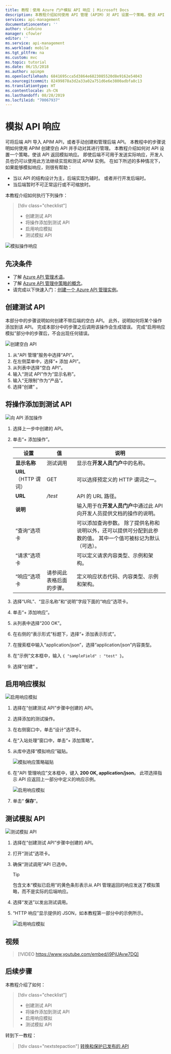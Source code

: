 ```yaml
---
title: 教程：使用 Azure 门户模拟 API 响应 | Microsoft Docs
description: 本教程介绍如何使用 API 管理 (APIM) 对 API 设置一个策略，使该 API 返回模拟响应。 当后端不可用于发送实际响应时，开发人员可以使用此方法继续实现和测试 API 管理实例。
services: api-management
documentationcenter: ''
author: vladvino
manager: cfowler
editor: ''
ms.service: api-management
ms.workload: mobile
ms.tgt_pltfrm: na
ms.custom: mvc
ms.topic: tutorial
ms.date: 06/15/2018
ms.author: apimpm
ms.openlocfilehash: 6841695cca5d3864e6823085520d8e9162e54043
ms.sourcegitcommit: 82499878a3d2a33a02a751d6e6e3800adbfa8c13
ms.translationtype: HT
ms.contentlocale: zh-CN
ms.lasthandoff: 08/28/2019
ms.locfileid: "70067937"
---
```

# <a name="mock-api-responses"></a>模拟 API 响应

可将后端 API 导入 APIM API，或者手动创建和管理后端 API。 本教程中的步骤说明如何使用 APIM 创建空白 API 并手动对其进行管理。 本教程介绍如何对 API 设置一个策略，使该 API 返回模拟响应。 即使后端不可用于发送实际响应，开发人员也仍可以使用此方法继续实现和测试 APIM 实例。 在如下所述的多种情况下，如果能够模拟响应，则很有帮助：

+ 当以 API 的结构设计为主，后端实现为辅时。 或者并行开发后端时。
+ 当后端暂时不可正常运行或不可缩放时。

本教程介绍如何执行下列操作：

> [!div class="checklist"]
> * 创建测试 API 
> * 将操作添加到测试 API
> * 启用响应模拟
> * 测试模拟 API

![模拟操作响应](./media/mock-api-responses/mock-api-responses01.png)

## <a name="prerequisites"></a>先决条件

+ 了解 [Azure API 管理术语](api-management-terminology.md)。
+ 了解 [Azure API 管理中策略的概念](api-management-howto-policies.md)。
+ 请完成以下快速入门：[创建一个 Azure API 管理实例](get-started-create-service-instance.md)。

## <a name="create-a-test-api"></a>创建测试 API 

本部分中的步骤说明如何创建不带后端的空白 API。 此外，说明如何将某个操作添加到该 API。 完成本部分中的步骤之后调用该操作会生成错误。 完成“启用响应模拟”部分中的步骤后，不会出现任何错误。

![创建空白 API](./media/mock-api-responses/03-MockAPIResponses-01-CreateTestAPI.png)

1. 从“API 管理”服务中选择“API”。  
2. 在左侧菜单中，选择“+ 添加 API”。 
3. 从列表中选择“空白 API”。 
4. 输入“测试 API”作为“显示名称”。  
5. 输入“无限制”作为“产品”。  
6. 选择“创建”  。

## <a name="add-an-operation-to-the-test-api"></a>将操作添加到测试 API

![向 API 添加操作](./media/mock-api-responses/03-MockAPIResponses-02-AddOperation.png)

1. 选择上一步中创建的 API。
2. 单击“+ 添加操作”。 

    | 设置             | 值                             | 说明                                                                                                                                                                                   |
    |---------------------|-----------------------------------|-----------------------------------------------------------------------------------------------------------------------------------------------------------------------------------------------|
    | **显示名称**    | 测试调用                        | 显示在**开发人员门户**中的名称。                                                                                                                                       |
    | **URL**（HTTP 谓词） | GET                               | 可以选择预定义的 HTTP 谓词之一。                                                                                                                                         |
    | **URL**             | */test*                           | API 的 URL 路径。                                                                                                                                                                       |
    | **说明**     |                                   | 输入用于在**开发人员门户**中通过此 API 向开发人员提供文档的操作的说明。                                                    |
    | “查询”选项卡        |                                   | 可以添加查询参数。 除了提供名称和说明以外，还可以提供可分配到此参数的值。 其中一个值可被标记为默认（可选）。 |
    | “请求”选项卡      |                                   | 可以定义请求内容类型、示例和架构。                                                                                                                                  |
    | “响应”选项卡     | 请参阅此表格后面的步骤。 | 定义响应状态代码、内容类型、示例和架构。                                                                                                                           |

3. 选择“URL”、“显示名称”和“说明”字段下面的“响应”选项卡。 
4. 单击“+ 添加响应”。 
5. 从列表中选择“200 OK”。 
6. 在右侧的“表示形式”标题下，选择“+ 添加表示形式”。  
7. 在搜索框中输入“application/json”，选择“application/json”内容类型。  
8. 在“示例”文本框中，输入 `{ "sampleField" : "test" }`。 
9. 选择“创建”  。

## <a name="enable-response-mocking"></a>启用响应模拟

![启用响应模拟](./media/mock-api-responses/03-MockAPIResponses-03-EnableMocking.png)

1. 选择在“创建测试 API”步骤中创建的 API。
2. 选择添加的测试操作。
3. 在右侧窗口中，单击“设计”选项卡。 
4. 在“入站处理”窗口中，单击“+ 添加策略”。  
5. 从库中选择“模拟响应”磁贴。 

    ![模拟响应策略磁贴](./media/mock-api-responses/mock-responses-policy-tile.png)

6. 在“API 管理响应”文本框中，键入 **200 OK, application/json**。  此项选择指示 API 应返回上一部分中定义的响应示例。

    ![启用响应模拟](./media/mock-api-responses/mock-api-responses-set-mocking.png)

7. 单击“ **保存**”。

## <a name="test-the-mocked-api"></a>测试模拟 API

![测试模拟 API](./media/mock-api-responses/03-MockAPIResponses-04-TestMocking.png)

1. 选择在“创建测试 API”步骤中创建的 API。
2. 打开“测试”选项卡。 
3. 确保“测试调用”API 已选中。 

    > [!TIP]
    > 包含文本“模拟已启用”的黄色条形表示从 API 管理返回的响应发送了模拟策略，而不是实际的后端响应。 

4. 选择“发送”以发出测试调用。 
5. “HTTP 响应”显示提供的 JSON，如本教程第一部分中的示例所示。 

    ![启用响应模拟](./media/mock-api-responses/mock-api-responses-test-response.png)

## <a name="video"></a>视频

> [!VIDEO https://www.youtube.com/embed/i9PjUAvw7DQ]

## <a name="next-steps"></a>后续步骤

本教程介绍了如何：

> [!div class="checklist"]
> * 创建测试 API
> * 将操作添加到测试 API
> * 启用响应模拟
> * 测试模拟 API

转到下一教程：

> [!div class="nextstepaction"]
> [转换和保护已发布的 API](transform-api.md)
